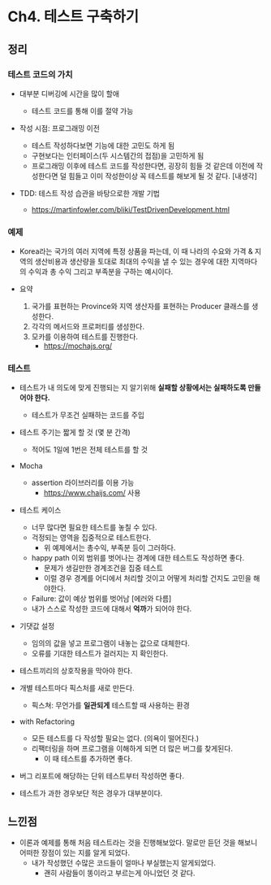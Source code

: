 # Ch4. 테스트 구축하기

## 정리

### 테스트 코드의 가치

- 대부분 디버깅에 시간을 많이 할애
  - 테스트 코드를 통해 이를 절약 가능
- 작성 시점: 프로그래밍 이전

  - 테스트 작성하다보면 기능에 대한 고민도 하게 됨
  - 구현보다는 인터페이스(두 시스템간의 접점)을 고민하게 됨
  - 프로그래밍 이후에 테스트 코드를 작성한다면, 굉장히 힘들 것 같은데 이전에 작성한다면 덜 힘들고 이미 작성한이상 꼭 테스트를 해보게 될 것 같다. [내생각]

- TDD: 테스트 작성 습관을 바탕으로한 개발 기법
  - https://martinfowler.com/bliki/TestDrivenDevelopment.html

### 예제

- Korea라는 국가의 여러 지역에 특정 상품을 파는데, 이 때 나라의 수요와 가격 & 지역의 생산비용과 생산량을 토대로 최대의 수익을 낼 수 있는 경우에 대한 지역마다의 수익과 총 수익 그리고 부족분을 구하는 예시이다.

- 요약

  1. 국가를 표현하는 Province와 지역 생산자를 표현하는 Producer 클래스를 생성한다.
  2. 각각의 메서드와 프로퍼티를 생성한다.
  3. 모카를 이용하여 테스트를 진행한다.
     - https://mochajs.org/

### 테스트

- 테스트가 내 의도에 맞게 진행되는 지 알기위해 **실패할 상황에서는 실패하도록 만들어야 한다.**
  - 테스트가 무조건 실패하는 코드를 주입
- 테스트 주기는 짧게 할 것 (몇 분 간격)

  - 적어도 1일에 1번은 전체 테스트를 할 것

- Mocha

  - assertion 라이브러리를 이용 가능
    - https://www.chaijs.com/ 사용

- 테스트 케이스
  - 너무 많다면 필요한 테스트를 놓칠 수 있다.
  - 걱정되는 영역을 집중적으로 테스트한다.
    - 위 예제에서는 총수익, 부족분 등이 그러하다.
  - happy path 이외 범위를 벗어나는 경계에 대한 테스트도 작성하면 좋다.
    - 문제가 생길만한 경계조건을 집중 테스트
    - 이럴 경우 경계를 어디에서 처리할 것이고 어떻게 처리할 건지도 고민을 해야한다.
  - Failure: 값이 예상 범위를 벗어남 [에러와 다름]
  - 내가 스스로 작성한 코드에 대해서 **억까**가 되어야 한다.
- 기댓값 설정

  - 임의의 값을 넣고 프로그램이 내놓는 값으로 대체한다.
  - 오류를 기대한 테스트가 걸러지는 지 확인한다.

- 테스트끼리의 상호작용을 막아야 한다.
- 개별 테스트마다 픽스처를 새로 만든다.

  - 픽스쳐: 무언가를 **일관되게** 테스트할 때 사용하는 환경

- with Refactoring

  - 모든 테스트를 다 작성할 필요는 없다. (의욕이 떨어진다.)
  - 리팩터링을 하며 프로그램을 이해하게 되면 더 많은 버그를 찾게된다.
    - 이 때 테스트를 추가하면 좋다.

- 버그 리포트에 해당하는 단위 테스트부터 작성하면 좋다.
- 테스트가 과한 경우보단 적은 경우가 대부분이다.

## 느낀점

- 이론과 예제를 통해 처음 테스트라는 것을 진행해보았다. 말로만 듣던 것을 해보니 어떠한 장점이 있는 지를 알게 되었다.
  - 내가 작성했던 수많은 코드들이 얼마나 부실했는지 알게되었다.
    - 괜히 사람들이 똥이라고 부르는게 아니었던 것 같다.
